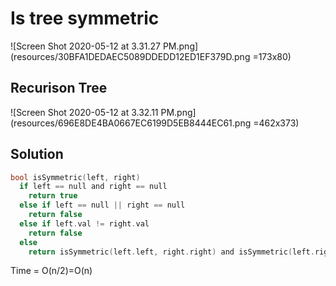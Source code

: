 # Is tree symmetric

![Screen Shot 2020-05-12 at 3.31.27 PM.png](resources/30BFA1DEDAEC5089DDEDD12ED1EF379D.png =173x80)

## Recurison Tree

![Screen Shot 2020-05-12 at 3.32.11 PM.png](resources/696E8DE4BA0667EC6199D5EB8444EC61.png =462x373)

## Solution

```c
bool isSymmetric(left, right)
  if left == null and right == null
    return true
  else if left == null || right == null
    return false
  else if left.val != right.val
    return false
  else
    return isSymmetric(left.left, right.right) and isSymmetric(left.right, right.left)
```

Time = O(n/2)=O(n)




